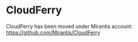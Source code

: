 CloudFerry
==========

CloudFerry has been moved under Mirantis account: https://github.com/Mirantis/CloudFerry
